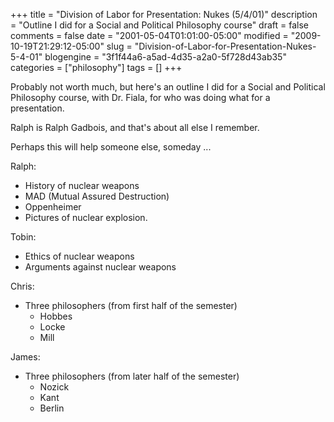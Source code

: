 +++
title = "Division of Labor for Presentation: Nukes (5/4/01)"
description = "Outline I did for a Social and Political Philosophy course"
draft = false
comments = false
date = "2001-05-04T01:01:00-05:00"
modified = "2009-10-19T21:29:12-05:00"
slug = "Division-of-Labor-for-Presentation-Nukes-5-4-01"
blogengine = "3f1f44a6-a5ad-4d35-a2a0-5f728d43ab35"
categories = ["philosophy"]
tags = []
+++

<div class="note">
<p>Probably not worth much, but here's an outline I did for a Social and Political Philosophy course, with Dr. Fiala, for who was doing what for a presentation.</p>
<p>Ralph is Ralph Gadbois, and that's about all else I remember.</p>
<p>Perhaps&nbsp;this will help someone&nbsp;else, someday ...&nbsp;</p>
</div>
<p>Ralph:</p>
<ul>
<li>History of nuclear weapons</li>
<li>MAD (Mutual Assured Destruction)</li>
<li>Oppenheimer</li>
<li>Pictures of nuclear explosion.</li>
</ul>
<p>Tobin:</p>
<ul>
<li>Ethics of nuclear weapons</li>
<li>Arguments against nuclear weapons</li>
</ul>
<p>Chris:</p>
<ul>
<li>Three philosophers (from first half of the semester) 
<ul>
<li>Hobbes</li>
<li>Locke</li>
<li>Mill</li>
</ul>
</li>
</ul>
<p>James:</p>
<ul>
<li>Three philosophers (from later half of the semester) 
<ul>
<li>Nozick</li>
<li>Kant</li>
<li>Berlin</li>
</ul>
</li>
</ul>
